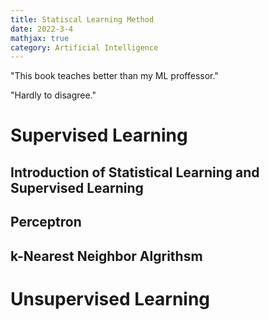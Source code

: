 ```yaml
---
title: Statiscal Learning Method
date: 2022-3-4
mathjax: true
category: Artificial Intelligence
---
```


"This book teaches better than my ML proffessor."

"Hardly to disagree."

<!--more-->
# Supervised Learning
## Introduction of Statistical Learning and Supervised Learning
## Perceptron
## k-Nearest Neighbor Algrithsm

# Unsupervised Learning